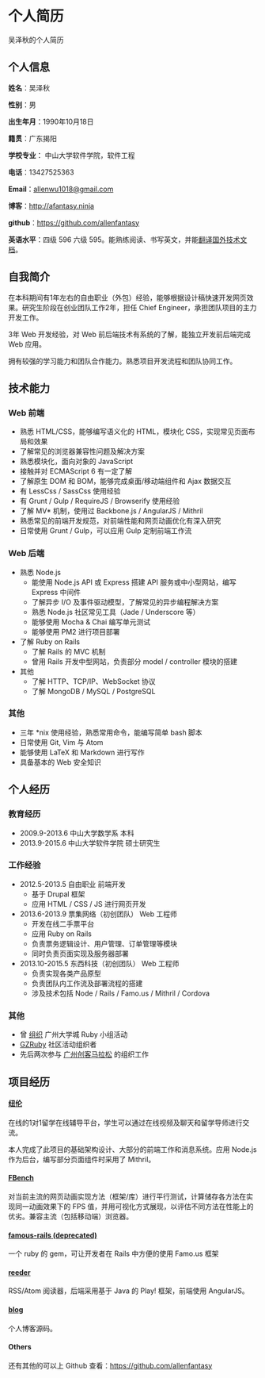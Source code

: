 个人简历
======================
吴泽秋的个人简历

## 个人信息

**姓名**：吴泽秋

**性别**：男

**出生年月**：1990年10月18日

**籍贯**：广东揭阳

**学校专业**： 中山大学软件学院，软件工程

**电话**：13427525363

**Email**：allenwu1018@gmail.com

**博客**：http://afantasy.ninja

**github**：https://github.com/allenfantasy

**英语水平**：四级 596 六级 595。能熟练阅读、书写英文，并能[翻译国外技术文档](https://github.com/allenfantasy/mithril-doc-cn)。

## 自我简介

在本科期间有1年左右的自由职业（外包）经验，能够根据设计稿快速开发网页效果。研究生阶段在创业团队工作2年，担任 Chief Engineer，承担团队项目的主力开发工作。

3年 Web 开发经验，对 Web 前后端技术有系统的了解，能独立开发前后端完成 Web 应用。

拥有较强的学习能力和团队合作能力。熟悉项目开发流程和团队协同工作。

## 技术能力

### Web 前端

* 熟悉 HTML/CSS，能够编写语义化的 HTML，模块化 CSS，实现常见页面布局和效果
* 了解常见的浏览器兼容性问题及解决方案
* 熟悉模块化，面向对象的 JavaScript
* 接触并对 ECMAScript 6 有一定了解
* 了解原生 DOM 和 BOM，能够完成桌面/移动端组件和 Ajax 数据交互
* 有 LessCss / SassCss 使用经验
* 有 Grunt / Gulp / RequireJS / Browserify 使用经验
* 了解 MV* 机制，使用过 Backbone.js / AngularJS / Mithril
* 熟悉常见的前端开发规范，对前端性能和网页动画优化有深入研究
* 日常使用 Grunt / Gulp，可以应用 Gulp 定制前端工作流

### Web 后端

* 熟悉 Node.js
  * 能使用 Node.js API 或 Express 搭建 API 服务或中小型网站，编写 Express 中间件
  * 了解异步 I/O 及事件驱动模型，了解常见的异步编程解决方案
  * 熟悉 Node.js 社区常见工具（Jade / Underscore 等）
  * 能够使用 Mocha & Chai 编写单元测试
  * 能够使用 PM2 进行项目部署
* 了解 Ruby on Rails
  * 了解 Rails 的 MVC 机制
  * 曾用 Rails 开发中型网站，负责部分 model / controller 模块的搭建
* 其他
  * 了解 HTTP、TCP/IP、WebSocket 协议
  * 了解 MongoDB / MySQL / PostgreSQL

### 其他

* 三年 \*nix 使用经验，熟悉常用命令，能编写简单 bash 脚本
* 日常使用 Git, Vim 与 Atom
* 能够使用 LaTeX 和 Markdown 进行写作
* 具备基本的 Web 安全知识

## 个人经历

### 教育经历

* 2009.9-2013.6 中山大学数学系 本科
* 2013.9-2015.6 中山大学软件学院 硕士研究生

### 工作经验

* 2012.5-2013.5 自由职业 前端开发
  * 基于 Drupal 框架
  * 应用 HTML / CSS / JS 进行网页开发
* 2013.6-2013.9 票集网络（初创团队） Web 工程师
  * 开发在线二手票平台
  * 应用 Ruby on Rails
  * 负责票务逻辑设计、用户管理、订单管理等模块
  * 同时负责页面实现及服务器部署
* 2013.10-2015.5 东西科技（初创团队） Web 工程师
  * 负责实现各类产品原型
  * 负责团队内工作流及部署流程的搭建
  * 涉及技术包括 Node / Rails / Famo.us / Mithril / Cordova

### 其他

* 曾 [组织](https://ruby-china.org/topics/15741) 广州大学城 Ruby 小组活动
* [GZRuby](http://www.gzruby.org) 社区活动组织者
* 先后两次参与 [广州创客马拉松](http://gzhack.io) 的组织工作

## 项目经历

#### [纽伦](http://dxneuron.com/)

在线的1对1留学在线辅导平台，学生可以通过在线视频及聊天和留学导师进行交流。

本人完成了此项目的基础架构设计、大部分的前端工作和消息系统。应用 Node.js 作为后台，编写部分页面组件时采用了 Mithril。

#### [FBench](https://github.com/allenfantasy/FBench)

对当前主流的网页动画实现方法（框架/库）进行平行测试，计算储存各方法在实现同一动画效果下的 FPS 值，并用可视化方式展现，以评估不同方法在性能上的优劣。兼容主流（包括移动端）浏览器。

#### [famous-rails (deprecated)](https://github.com/allenfantasy/famous-rails)

一个 ruby 的 gem，可让开发者在 Rails 中方便的使用 Famo.us 框架

#### [reeder](https://github.com/allenfantasy/reeder)

RSS/Atom 阅读器，后端采用基于 Java 的 Play! 框架，前端使用 AngularJS。

#### [blog](https://github.com/allenfantasy/allenfantasy.github.io)

个人博客源码。

#### Others

还有其他的可以上 Github 查看：https://github.com/allenfantasy
